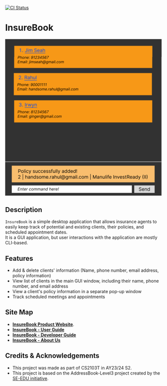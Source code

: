 [![CI Status](https://github.com/se-edu/addressbook-level3/workflows/Java%20CI/badge.svg)](https://github.com/se-edu/addressbook-level3/actions)

# InsureBook

![Ui](docs/images/Ui.png)

## Description
``InsureBook`` is a simple desktop application that allows insurance agents to easily keep track of potential and existing clients, their policies, and scheduled appointment dates. <br> It is a GUI application, but user interactions with the application are mostly CLI-based.

## Features
* Add & delete clients' information (Name, phone number, email address, policy information)
* View list of clients in the main GUI window, including their name, phone number, and email address
* View a client's policy information in a separate pop-up window
* Track scheduled meetings and appointments

## Site Map
* **[InsureBook Product Website](https://ay2324s2-cs2103t-w09-4.github.io/tp/)**.
* **[InsureBook - User Guide](https://ay2324s2-cs2103t-w09-4.github.io/tp/UserGuide.html)**
* **[InsureBook - Developer Guide](https://ay2324s2-cs2103t-w09-4.github.io/tp/DeveloperGuide.html)**
* **[InsureBook - About Us](https://ay2324s2-cs2103t-w09-4.github.io/tp/AboutUs.html)**

## Credits & Acknowledgements
- This project was made as part of CS2103T in AY23/24 S2.
- This project is based on the AddressBook-Level3 project created by the [SE-EDU initiative](https://se-education.org).